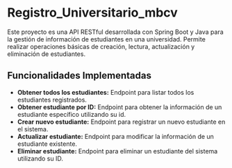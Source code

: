 # Registro_Universitario_mbcv

Este proyecto es una API RESTful desarrollada con Spring Boot y Java para la gestión de información de estudiantes en una universidad. Permite realizar operaciones básicas de creación, lectura, actualización y eliminación de estudiantes.

## Funcionalidades Implementadas

* **Obtener todos los estudiantes:** Endpoint para listar todos los estudiantes registrados.
* **Obtener estudiante por ID:** Endpoint para obtener la información de un estudiante específico utilizando su id.
* **Crear nuevo estudiante:** Endpoint para registrar un nuevo estudiante en el sistema.
* **Actualizar estudiante:** Endpoint para modificar la información de un estudiante existente.
* **Eliminar estudiante:** Endpoint para eliminar un estudiante del sistema utilizando su ID.

